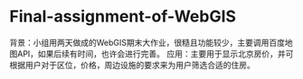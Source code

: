 # Final-assignment-of-WebGIS
背景：小组用两天做成的WebGIS期末大作业，很糙且功能较少，主要调用百度地图API，如果后续有时间，也许会进行完善。
应用：主要用于显示北京房价，并可根据用户对于区位，价格，周边设施的要求来为用户筛选合适的住房。
